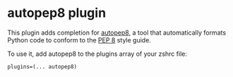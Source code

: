 # autopep8 plugin

This plugin adds completion for [autopep8](https://pypi.org/project/autopep8/), a tool that automatically formats Python code to conform to the [PEP 8](http://www.python.org/dev/peps/pep-0008/) style guide.

To use it, add autopep8 to the plugins array of your zshrc file:

```
plugins=(... autopep8)
```

